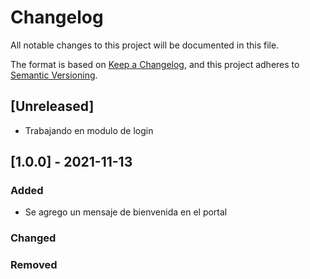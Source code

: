 # Changelog
All notable changes to this project will be documented in this file.

The format is based on [Keep a Changelog](https://keepachangelog.com/en/1.0.0/),
and this project adheres to [Semantic Versioning](https://semver.org/spec/v2.0.0.html).

## [Unreleased]
- Trabajando en modulo de login

## [1.0.0] - 2021-11-13
### Added
- Se agrego un mensaje de bienvenida en el portal

### Changed

### Removed

